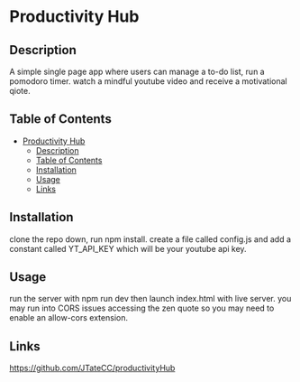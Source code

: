 # Productivity Hub

## Description

A simple single page app where users can manage a to-do list, run a pomodoro timer. watch a mindful youtube video and receive a motivational qiote.

## Table of Contents

- [Productivity Hub](#productivity-hub)
  - [Description](#description)
  - [Table of Contents](#table-of-contents)
  - [Installation](#installation)
  - [Usage](#usage)
  - [Links](#links)


## Installation

clone the repo down, run npm install. 
create a file called config.js and add a constant called YT_API_KEY which will be your youtube api key.

## Usage
run the server with npm run dev then launch index.html with live server. you may run into CORS issues accessing the zen quote so you may need to enable an allow-cors extension.

## Links
https://github.com/JTateCC/productivityHub




